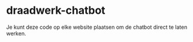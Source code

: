 # draadwerk-chatbot

Je kunt deze code op elke website plaatsen om de chatbot direct te laten werken.

<script src="https://cdn.jsdelivr.net/gh/DoubleWeb-BV/chatbot@v1.0.1/chat.js" defer></script>
